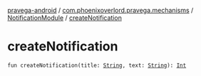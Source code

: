 [pravega-android](../../index.md) / [com.phoenixoverlord.pravega.mechanisms](../index.md) / [NotificationModule](index.md) / [createNotification](./create-notification.md)

# createNotification

`fun createNotification(title: `[`String`](https://kotlinlang.org/api/latest/jvm/stdlib/kotlin/-string/index.html)`, text: `[`String`](https://kotlinlang.org/api/latest/jvm/stdlib/kotlin/-string/index.html)`): `[`Int`](https://kotlinlang.org/api/latest/jvm/stdlib/kotlin/-int/index.html)